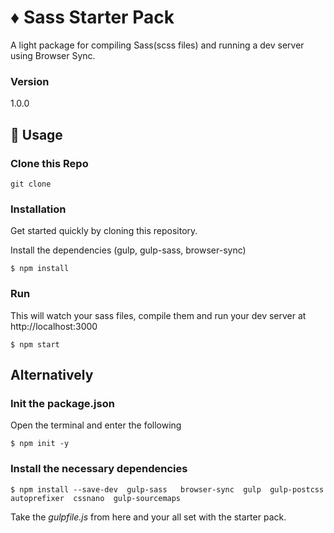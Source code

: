 # ♦️ Sass Starter Pack

A light package for compiling Sass(scss files) and running a dev server using Browser Sync.

### Version
1.0.0

## 📝 Usage

### Clone this Repo
```
git clone
```

### Installation

Get started quickly by cloning this repository.

Install the dependencies (gulp, gulp-sass, browser-sync)

```
$ npm install
```

### Run

This will watch your sass files, compile them and run your dev server at http://localhost:3000

```
$ npm start
```

## Alternatively

### Init the package.json

Open the terminal and enter the following

```
$ npm init -y
```

### Install the necessary dependencies

```
$ npm install --save-dev  gulp-sass   browser-sync  gulp  gulp-postcss  autoprefixer  cssnano  gulp-sourcemaps
```

Take the *gulpfile.js* from here and your all set with the starter pack.

